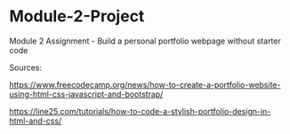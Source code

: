 # Module-2-Project
Module 2 Assignment - Build a personal portfolio webpage without starter code

Sources:

https://www.freecodecamp.org/news/how-to-create-a-portfolio-website-using-html-css-javascript-and-bootstrap/

https://line25.com/tutorials/how-to-code-a-stylish-portfolio-design-in-html-and-css/
